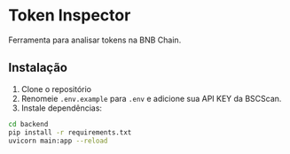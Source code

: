 # Token Inspector

Ferramenta para analisar tokens na BNB Chain.

## Instalação

1. Clone o repositório
2. Renomeie `.env.example` para `.env` e adicione sua API KEY da BSCScan.
3. Instale dependências:

```bash
cd backend
pip install -r requirements.txt
uvicorn main:app --reload
